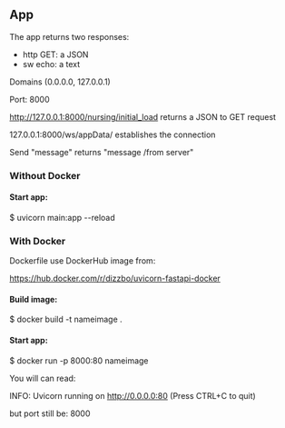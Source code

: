 ## App

The app returns two responses:

- http GET: a JSON
- sw echo: a text

Domains (0.0.0.0, 127.0.0.1)

Port: 8000

http://127.0.0.1:8000/nursing/initial_load
returns a JSON to GET request

127.0.0.1:8000/ws/appData/
establishes the connection 

Send "message" returns "message /from server"

### Without Docker

#### Start app:

$ uvicorn main:app --reload


### With Docker

Dockerfile use DockerHub image from:

https://hub.docker.com/r/dizzbo/uvicorn-fastapi-docker

#### Build image:

$ docker build -t nameimage .


#### Start app:

$ docker run -p 8000:80 nameimage

You will can read:

INFO:     Uvicorn running on http://0.0.0.0:80 (Press CTRL+C to quit)

but port still be: 8000
